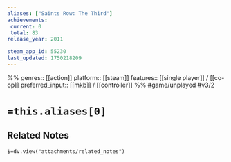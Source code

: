 ```yaml
---
aliases: ["Saints Row: The Third"]
achievements:
 current: 0
 total: 83
release_year: 2011

steam_app_id: 55230
last_updated: 1750218209
---
```

%%
genres:: [[action]]
platform:: [[steam]]
features:: [[single player]] / [[co-op]]
preferred_input:: [[mkb]] / [[controller]]
%%
#game/unplayed
#v3/2

# `=this.aliases[0]`
## Related Notes
`$=dv.view("attachments/related_notes")`